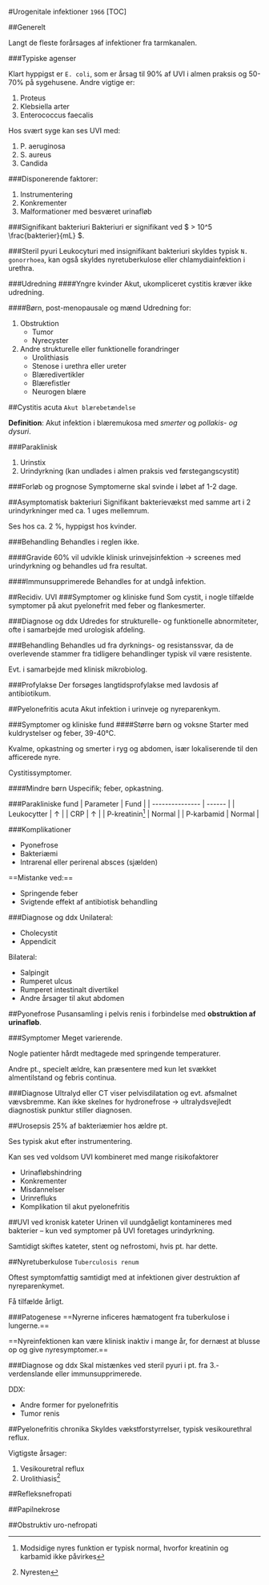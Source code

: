 #Urogenitale infektioner `1966`
[TOC]

##Generelt

Langt de fleste forårsages af infektioner fra tarmkanalen.

###Typiske agenser

Klart hyppigst er `E. coli`, som er årsag til 90% af UVI i almen praksis og 50-70% på sygehusene. Andre vigtige er:

1. Proteus
2. Klebsiella arter
3. Enterococcus faecalis

Hos svært syge kan ses UVI med:

1. P. aeruginosa
2. S. aureus
3. Candida

###Disponerende faktorer:

1. Instrumentering
2. Konkrementer
3. Malformationer med besværet urinafløb

###Signifikant bakteriuri
Bakteriuri er signifikant ved $ > 10^5 \frac{bakterier}{mL} $.

###Steril pyuri
Leukocyturi med insignifikant bakteriuri skyldes typisk `N. gonorrhoea`, kan også skyldes nyretuberkulose eller chlamydiainfektion i urethra.

###Udredning
####Yngre kvinder
Akut, ukompliceret cystitis kræver ikke udredning.

####Børn, post-menopausale og mænd
Udredning for:

1. Obstruktion
   - Tumor
   - Nyrecyster
2. Andre strukturelle eller funktionelle forandringer
   - Urolithiasis
   - Stenose i urethra eller ureter
   - Blæredivertikler
   - Blærefistler
   - Neurogen blære

##Cystitis acuta
`Akut blærebetændelse`

**Definition**: Akut infektion i blæremukosa med *smerter* og *pollakis- og dysuri*.

###Paraklinisk
1. Urinstix
2. Urindyrkning (kan undlades i almen praksis ved førstegangscystit)

###Forløb og prognose
Symptomerne skal svinde i løbet af 1-2 dage.

##Asymptomatisk bakteriuri
Signifikant bakterievækst med samme art i 2 urindyrkninger med ca. 1 uges mellemrum.

Ses hos ca. 2 %, hyppigst hos kvinder.

###Behandling
Behandles i reglen ikke.

####Gravide
60% vil udvikle klinisk urinvejsinfektion -> screenes med urindyrkning og behandles ud fra resultat.

####Immunsupprimerede
Behandles for at undgå infektion.

##Recidiv. UVI
###Symptomer og kliniske fund
Som cystit, i nogle tilfælde symptomer på akut pyelonefrit med feber og flankesmerter.

###Diagnose og ddx
Udredes for strukturelle- og funktionelle abnormiteter, ofte i samarbejde med urologisk afdeling.

###Behandling
Behandles ud fra dyrknings- og resistanssvar, da de overlevende stammer fra tidligere behandlinger typisk vil være resistente.

Evt. i samarbejde med klinisk mikrobiolog.

###Profylakse
Der forsøges langtidsprofylakse med lavdosis af antibiotikum.

##Pyelonefritis acuta
Akut infektion i urinveje og nyreparenkym.

###Symptomer og kliniske fund
####Større børn og voksne
Starter med kuldrystelser og feber, 39-40°C.

Kvalme, opkastning og smerter i ryg og abdomen, især lokaliserende til den afficerede nyre.

Cystitissymptomer.

####Mindre børn
Uspecifik; feber, opkastning.

###Parakliniske fund
| Parameter       | Fund   |
| --------------- | ------ |
| Leukocytter     | ↑      |
| CRP             | ↑      |
| P-kreatinin[^1] | Normal |
| P-karbamid      | Normal |

###Komplikationer
- Pyonefrose
- Bakteriæmi
- Intrarenal eller perirenal absces (sjælden)

==Mistanke ved:==

- Springende feber
- Svigtende effekt af antibiotisk behandling

###Diagnose og ddx
Unilateral:

- Cholecystit
- Appendicit

Bilateral:

- Salpingit
- Rumperet ulcus
- Rumperet intestinalt divertikel
- Andre årsager til akut abdomen


##Pyonefrose
Pusansamling i pelvis renis i forbindelse med **obstruktion af urinafløb**.

###Symptomer
Meget varierende.

Nogle patienter hårdt medtagede med springende temperaturer.

Andre pt., specielt ældre, kan præsentere med kun let svækket almentilstand og febris continua.

###Diagnose
Ultralyd eller CT viser pelvisdilatation og evt. afsmalnet vævsbremme. Kan ikke skelnes for hydronefrose -> ultralydsvejledt diagnostisk punktur stiller diagnosen.


##Urosepsis
25% af bakteriæmier hos ældre pt.

Ses typisk akut efter instrumentering.

Kan ses ved voldsom UVI kombineret med mange risikofaktorer

- Urinafløbshindring
- Konkrementer
- Misdannelser
- Urinrefluks
- Komplikation til akut pyelonefritis



##UVI ved kronisk kateter
Urinen vil uundgåeligt kontamineres med bakterier – kun ved symptomer på UVI foretages urindyrkning.

Samtidigt skiftes kateter, stent og nefrostomi, hvis pt. har dette.

##Nyretuberkulose
`Tuberculosis renum`

Oftest symptomfattig samtidigt med at infektionen giver destruktion af nyreparenkymet.

Få tilfælde årligt.

###Patogenese
==Nyrerne inficeres hæmatogent fra tuberkulose i lungerne.==

==Nyreinfektionen kan være klinisk inaktiv i mange år, for dernæst at blusse op og give nyresymptomer.==

###Diagnose og ddx
Skal mistænkes ved steril pyuri i pt. fra 3.-verdenslande eller immunsupprimerede.

DDX:

- Andre former for pyelonefritis
- Tumor renis


##Pyelonefritis chronika
Skyldes vækstforstyrrelser, typisk vesikourethral reflux.

Vigtigste årsager:

1. Vesikouretral reflux
2. Urolithiasis[^2]

##Refleksnefropati


##Papilnekrose

##Obstruktiv uro-nefropati

[^1]: Modsidige  nyres funktion er typisk normal, hvorfor kreatinin og karbamid ikke påvirkes
[^2]: Nyresten